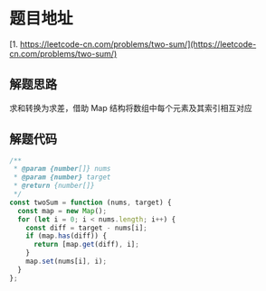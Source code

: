 # 题目地址

[1. https://leetcode-cn.com/problems/two-sum/](https://leetcode-cn.com/problems/two-sum/)

## 解题思路

求和转换为求差，借助 Map 结构将数组中每个元素及其索引相互对应

## 解题代码

```js
/**
 * @param {number[]} nums
 * @param {number} target
 * @return {number[]}
 */
const twoSum = function (nums, target) {
  const map = new Map();
  for (let i = 0; i < nums.length; i++) {
    const diff = target - nums[i];
    if (map.has(diff)) {
      return [map.get(diff), i];
    }
    map.set(nums[i], i);
  }
};
```
